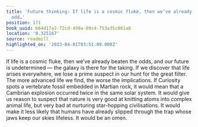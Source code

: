 ```yaml
---
title: 'Future thinking: If life is a cosmic fluke, then we’ve already beaten the
  odd…'
position: 171
book_uuid: b64d17a2-72cd-499a-89c4-753a35c081a8
location: '0.325167'
source: readmill
highlighted_on: '2013-04-01T03:51:09.000Z'
---
```


If life is a cosmic fluke, then we’ve already beaten the odds, and our future is undetermined — the galaxy is there for the taking. If we discover that life arises everywhere, we lose a prime suspect in our hunt for the great filter. The more advanced life we find, the worse the implications. If Curiosity spots a vertebrate fossil embedded in Martian rock, it would mean that a Cambrian explosion occurred twice in the same solar system. It would give us reason to suspect that nature is very good at knitting atoms into complex animal life, but very bad at nurturing star-hopping civilisations. It would make it less likely that humans have already slipped through the trap whose jaws keep our skies lifeless. It would be an omen.